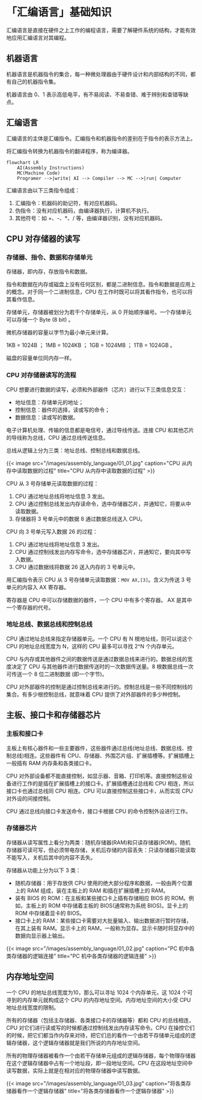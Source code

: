 # 「汇编语言」基础知识


汇编语言是直接在硬件之上工作的编程语言，需要了解硬件系统的结构，才能有效地应用汇编语言对其编程。

## 机器语言

机器语言是机器指令的集合，每一种微处理器由于硬件设计和内部结构的不同，都有自己的机器指令集。

机器语言由 0、1 表示高低电平，有不易阅读、不易查错、难于辨别和查错等缺点。

## 汇编语言

汇编语言的主体是汇编指令。汇编指令和机器指令的差别在于指令的表示方法上。

将汇编指令转换为机器指令的翻译程序，称为编译器。

``` mermaid
flowchart LR
    AI(Assembly Instructions)
    MC(Machine Code)
    Programer -->|write| AI --> Compiler --> MC -->|run| Computer
```

汇编语言由以下三类指令组成：

1. 汇编指令：机器码的助记符，有对应机器码。
2. 伪指令：没有对应机器码，由编译器执行，计算机不执行。
3. 其他符号：如 +、-、*、/ 等，由编译器识别，没有对应机器码。

## CPU 对存储器的读写

### 存储器、指令、数据和存储单元

存储器，即内存，存放指令和数据。

指令和数据在内存或磁盘上没有任何区别，都是二进制信息。指令和数据是应用上的概念。对于同一个二进制信息，CPU 在工作时既可以将其看作指令，也可以将其看作信息。

存储单元，存储器被划分为若干个存储单元，从 0 开始顺序编号。一个存储单元可以存储一个 Byte (8 bit) 。

微机存储器的容量以字节为最小单元来计算。

1KB = 1024B ；  1MB = 1024KB ；  1GB = 1024MB ；  1TB = 1024GB 。

磁盘的容量单位同内存一样。

### CPU 对存储器读写的流程

CPU 想要进行数据的读写，必须和外部器件（芯片）进行以下三类信息交互：

- 地址信息：存储单元的地址；
- 控制信息：器件的选择，读或写的命令；
- 数据信息：读或写的数据。

电子计算机处理、传输的信息都是电信号，通过导线传送。连接 CPU 和其他芯片的导线称为总线，CPU 通过总线传送信息。

总线从逻辑上分为三类：地址总线、控制总线和数据总线。

{{< image src="/images/assembly_language/01_01.jpg" caption="CPU 从内存中读取数据的过程" title="CPU 从内存中读取数据的过程" >}}

CPU 从 3 号存储单元读取数据的过程：

1. CPU 通过地址总线将地址信息 3 发出。
2. CPU 通过控制总线发出内存读命令，选中存储器芯片，并通知它，将要从中读取数据。
3. 存储器将 3 号单元中的数据 8 通过数据总线送入 CPU。

CPU 向 3 号单元写入数据 26 的过程：

1. CPU 通过地址线将地址信息 3 发出。
2. CPU 通过控制线发出内存写命令，选中存储器芯片，并通知它，要向其中写入数据。
3. CPU 通过数据线将数据 26 送入内存的 3 号单元中。

用汇编指令表示 CPU 从 3 号存储单元读取数据：`MOV AX,[3]`。含义为传送 3 号单元的内容入 AX 寄存器。

寄存器是 CPU 中可以存储数据的器件，一个 CPU 中有多个寄存器。 AX 是其中一个寄存器的代号。

### 地址总线、数据总线和控制总线

CPU 通过地址总线来指定存储器单元。一个 CPU 有 N 根地址线，则可以说这个 CPU 的地址总线宽度为 N，这样的 CPU 最多可以寻找 2^N 个内存单元。

CPU 与内存或其他器件之间的数据传送是通过数据总线来进行的。数据总线的宽度决定了 CPU 与其他器件进行数据传送时的一次数据传送量。8 根数据总线一次可传送一个 8 位二进制数据 (即一个字节)。

CPU 对外部器件的控制是通过控制总线来进行的。控制总线是一些不同控制线的集合。有多少根控制总线，就意味着 CPU 提供了对外部器件的多少种控制。

## 主板、接口卡和存储器芯片

### 主板和接口卡

主板上有核心器件和一些主要器件，这些器件通过总线(地址总线、数据总线、控制总线)相连。这些器件有 CPU、存储器、外围芯片组、扩展插槽等。扩展插槽上一般插有 RAM 内存条和各类接口卡。

CPU 对外部设备都不能直接控制，如显示器、音箱、打印机等。直接控制这些设备进行工作的是插在扩展插槽上的接口卡。扩展插槽通过总线和 CPU 相连，所以接口卡也通过总线同 CPU 相连。CPU 可以直接控制这些接口卡，从而实现 CPU 对外设的间接控制。

CPU 通过总线向接口卡发送命令，接口卡根据 CPU 的命令控制外设进行工作。

### 存储器芯片

存储器从读写属性上看分为两类：随机存储器(RAM)和只读存储器(ROM)。随机存储器可读可写，但必须带电存储，关机后存储的内容丢失：只读存储器只能读取不能写入，关机后其中的内容不丢失。

存储器从功能上分为以下 3 类：

- 随机存储器：用于存放供 CPU 使用的绝大部分程序和数据，一般由两个位置上的 RAM 组成，装在主板上的 RAM 和插在扩展插槽上的 RAM。
- 装有 BIOS 的 ROM：在主板和某些接口卡上插有存储相应 BIOS 的 ROM。例如，主板上的 ROM 中存储着主板的 BIOS(通常称为系统 BIOS)。显卡上的 ROM 中存储着显卡的 BIOS。
- 接口卡上的 RAM：某些接口卡需要对大批量输入、输出数据进行暂时存储，在其上装有 RAM。显示卡上的 RAM，一般称为显存。显示卡随时将显存中的数据向显示器上输出。

{{< image src="/images/assembly_language/01_02.jpg" caption="PC 机中各类存储器的逻辑连接" title="PC 机中各类存储器的逻辑连接" >}}

## 内存地址空间

一个 CPU 的地址总线宽度为10，那么可以寻址 1024 个内存单元，这 1024 个可寻到的内存单元就构成这个 CPU 的内存地址空间。内存地址空间的大小受 CPU 地址总线宽度的限制。

所有的存储器（包括主存储器、各类接口卡的存储器等）都和 CPU 的总线相连，CPU 对它们进行读或写的时候都通过控制线发出内存读写命令。CPU 在操控它们的时候，把它们都当作内存来对待，把它们总的看作一个由若干存储单元组成的逻辑存储器，这个逻辑存储器就是我们所说的内存地址空间。

所有的物理存储器被看作一个由若干存储单元组成的逻辑存储器，每个物理存储器在这个逻辑存储器中占有一个地址段，即一段地址空间。CPU 在这段地址空间中读写数据，实际上就是在相对应的物理存储器中读写数据。

{{< image src="/images/assembly_language/01_03.jpg" caption="将各类存储器看作一个逻辑存储器" title="将各类存储器看作一个逻辑存储器" >}}

